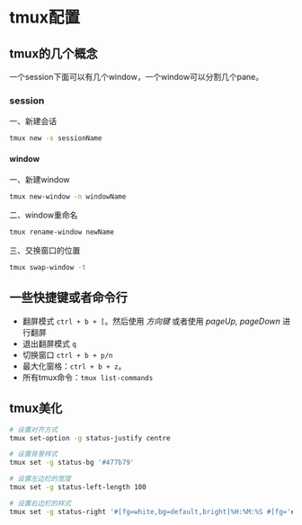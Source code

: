 # tmux配置
## tmux的几个概念
一个session下面可以有几个window，一个window可以分割几个pane。



### session
一、新建会话
```bash
tmux new -s sessionName
```

#### window
一、新建window
```bash
tmux new-window -n windowName
```

二、window重命名
```bash
tmux rename-window newName
```

三、交换窗口的位置
```bash
tmux swap-window -t
```

## 一些快捷键或者命令行
* 翻屏模式 `ctrl + b + [`。然后使用 *方向键* 或者使用 *pageUp, pageDown* 进行翻屏
* 退出翻屏模式 `q`
* 切换窗口 `ctrl + b + p/n`
* 最大化窗格：`ctrl + b + z`。
* 所有tmux命令：`tmux list-commands`



## tmux美化
```bash
# 设置对齐方式
tmux set-option -g status-justify centre

# 设置背景样式
tmux set -g status-bg '#477b79'

# 设置左边栏的宽度
tmux set -g status-left-length 100

# 设置右边栏的样式
tmux set -g status-right '#[fg=white,bg=default,bright]%H:%M:%S #[fg='#bdc3c7']%Y-%m-%d %a'

```